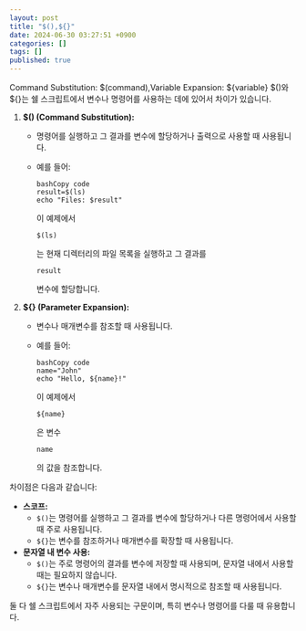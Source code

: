 ```yaml
---
layout: post
title: "$(),${}"
date: 2024-06-30 03:27:51 +0900
categories: []
tags: []
published: true
---
```


Command Substitution: $(command),Variable Expansion: ${variable}
$()와 ${}는 쉘 스크립트에서 변수나 명령어를 사용하는 데에 있어서 차이가 있습니다.

1. **$() (Command Substitution):**

   - 명령어를 실행하고 그 결과를 변수에 할당하거나 출력으로 사용할 때 사용됩니다.

   - 예를 들어:

     ```
     bashCopy code
     result=$(ls)
     echo "Files: $result"

     ```

     이 예제에서

     ```
     $(ls)
     ```

     는 현재 디렉터리의 파일 목록을 실행하고 그 결과를

     ```
     result
     ```

     변수에 할당합니다.

2. **${} (Parameter Expansion):**

   - 변수나 매개변수를 참조할 때 사용됩니다.

   - 예를 들어:

     ```
     bashCopy code
     name="John"
     echo "Hello, ${name}!"

     ```

     이 예제에서

     ```
     ${name}
     ```

     은 변수

     ```
     name
     ```

     의 값을 참조합니다.

차이점은 다음과 같습니다:

- **스코프:**
  - `$()`는 명령어를 실행하고 그 결과를 변수에 할당하거나 다른 명령어에서 사용할 때 주로 사용됩니다.
  - `${}`는 변수를 참조하거나 매개변수를 확장할 때 사용됩니다.
- **문자열 내 변수 사용:**
  - `$()`는 주로 명령어의 결과를 변수에 저장할 때 사용되며, 문자열 내에서 사용할 때는 필요하지 않습니다.
  - `${}`는 변수나 매개변수를 문자열 내에서 명시적으로 참조할 때 사용됩니다.

둘 다 쉘 스크립트에서 자주 사용되는 구문이며, 특히 변수나 명령어를 다룰 때 유용합니다.

